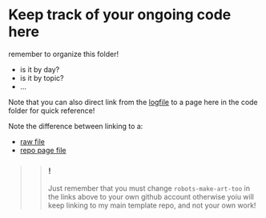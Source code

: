 # Keep track of your ongoing code here

remember to organize this folder!
  - is it by day?
  - is it by topic? 
  - ...

Note that you can also direct link from the [logfile](https://raw.githubusercontent.com/robots-make-art-too/100Days/main/Logs/README.md) to a page here in the code folder for quick reference!

Note the difference between linking to a:
  - [raw file](https://raw.githubusercontent.com/robots-make-art-too/100Days/main/Logs/README.md)
  - [repo page file](https://github.com/robots-make-art-too/100Days/blob/main/Logs/README.md)

>> ### ! 
>> Just remember that you must change `robots-make-art-too` in the 
>> links above to your own github account otherwise yoiu will keep 
>> linking to my main template repo, and not your own work!
